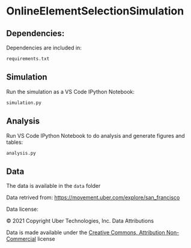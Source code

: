 # OnlineElementSelectionSimulation

## Dependencies:
Dependencies are included in:
```
requirements.txt
```

## Simulation
Run the simulation as a VS Code IPython Notebook:
```
simulation.py
```

## Analysis
Run VS Code IPython Notebook to do analysis and generate figures and tables:
```
analysis.py
```

## Data
The data is available in the `data` folder

Data retrived from: https://movement.uber.com/explore/san_francisco

Data license:

© 2021 Copyright Uber Technologies, Inc. Data Attributions

Data is made available under the [Creative Commons, Attribution Non-Commercial](https://creativecommons.org/licenses/by-nc/3.0/us/) license